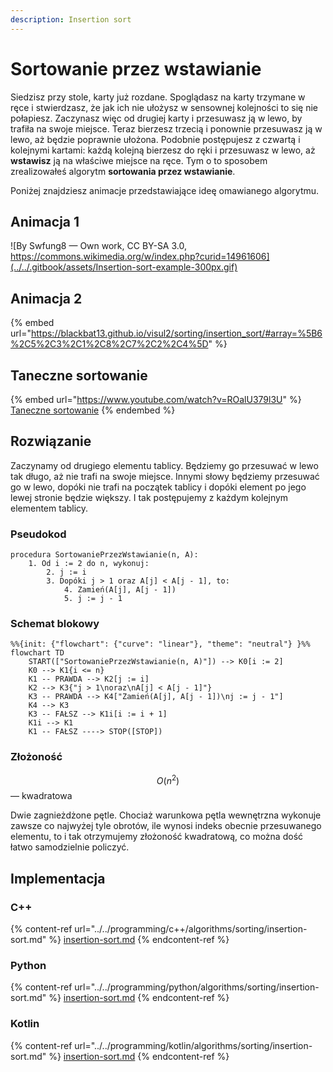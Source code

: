 ```yaml
---
description: Insertion sort
---
```


# Sortowanie przez wstawianie

Siedzisz przy stole, karty już rozdane. Spoglądasz na karty trzymane w ręce i stwierdzasz, że jak ich nie ułożysz w sensownej kolejności to się nie połapiesz. Zaczynasz więc od drugiej karty i przesuwasz ją w lewo, by trafiła na swoje miejsce. Teraz bierzesz trzecią i ponownie przesuwasz ją w lewo, aż będzie poprawnie ułożona. Podobnie postępujesz z czwartą i kolejnymi kartami: każdą kolejną bierzesz do ręki i przesuwasz w lewo, aż **wstawisz** ją na właściwe miejsce na ręce. Tym o to sposobem zrealizowałeś algorytm **sortowania przez wstawianie**.

Poniżej znajdziesz animacje przedstawiające ideę omawianego algorytmu.

## Animacja 1

![By Swfung8 — Own work, CC BY-SA 3.0, https://commons.wikimedia.org/w/index.php?curid=14961606](../../.gitbook/assets/Insertion-sort-example-300px.gif)

## Animacja 2

{% embed url="https://blackbat13.github.io/visul2/sorting/insertion_sort/#array=%5B6%2C5%2C3%2C1%2C8%2C7%2C2%2C4%5D" %}

## Taneczne sortowanie

{% embed url="https://www.youtube.com/watch?v=ROalU379l3U" %}
[Taneczne sortowanie](https://www.youtube.com/watch?v=ROalU379l3U)
{% endembed %}

## Rozwiązanie

Zaczynamy od drugiego elementu tablicy. Będziemy go przesuwać w lewo tak długo, aż nie trafi na swoje miejsce. Innymi słowy będziemy przesuwać go w lewo, dopóki nie trafi na początek tablicy i dopóki element po jego lewej stronie będzie większy. I tak postępujemy z każdym kolejnym elementem tablicy.

### Pseudokod

```
procedura SortowaniePrzezWstawianie(n, A):
    1. Od i := 2 do n, wykonuj:
        2. j := i
        3. Dopóki j > 1 oraz A[j] < A[j - 1], to:
            4. Zamień(A[j], A[j - 1])
            5. j := j - 1
```

### Schemat blokowy

```mermaid
%%{init: {"flowchart": {"curve": "linear"}, "theme": "neutral"} }%%
flowchart TD
    START(["SortowaniePrzezWstawianie(n, A)"]) --> K0[i := 2]
    K0 --> K1{i <= n}
    K1 -- PRAWDA --> K2[j := i]
    K2 --> K3{"j > 1\noraz\nA[j] < A[j - 1]"}
    K3 -- PRAWDA --> K4["Zamień(A[j], A[j - 1])\nj := j - 1"]
    K4 --> K3
    K3 -- FAŁSZ --> K1i[i := i + 1]
    K1i --> K1
    K1 -- FAŁSZ ----> STOP([STOP])
```

### Złożoność

$$O(n^2)$$ — kwadratowa

Dwie zagnieżdżone pętle. Chociaż warunkowa pętla wewnętrzna wykonuje zawsze co najwyżej tyle obrotów, ile wynosi indeks obecnie przesuwanego elementu, to i tak otrzymujemy złożoność kwadratową, co można dość łatwo samodzielnie policzyć.

## Implementacja

### C++

{% content-ref url="../../programming/c++/algorithms/sorting/insertion-sort.md" %}
[insertion-sort.md](../../programming/c++/algorithms/sorting/insertion-sort.md)
{% endcontent-ref %}

### Python

{% content-ref url="../../programming/python/algorithms/sorting/insertion-sort.md" %}
[insertion-sort.md](../../programming/python/algorithms/sorting/insertion-sort.md)
{% endcontent-ref %}

### Kotlin

{% content-ref url="../../programming/kotlin/algorithms/sorting/insertion-sort.md" %}
[insertion-sort.md](../../programming/kotlin/algorithms/sorting/insertion-sort.md)
{% endcontent-ref %}
